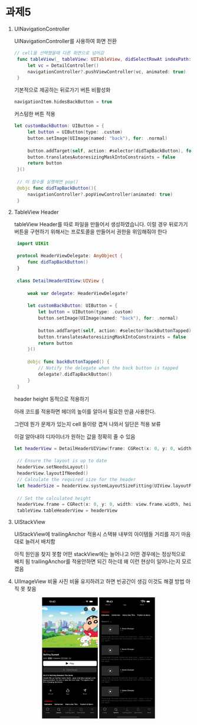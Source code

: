 # 과제5

1. UINavigationController

   UINavigationController를 사용하여 화면 전환

   ```swift
   // cell을 선택했을때 다른 화면으로 넘어감
    func tableView(_ tableView: UITableView, didSelectRowAt indexPath: IndexPath) {
        let vc = DetailController()
        navigationController?.pushViewController(vc, animated: true)
    }
   ```

   기본적으로 제공하는 뒤로가기 버튼 비활성화

   ```swift
   navigationItem.hidesBackButton = true
   ```

   커스텀한 버튼 적용

   ```swift
   let customBackButton: UIButton = {
        let button = UIButton(type: .custom)
        button.setImage(UIImage(named: "back"), for: .normal)

        button.addTarget(self, action: #selector(didTapBackButton), for: .touchUpInside)
        button.translatesAutoresizingMaskIntoConstraints = false
        return button
    }()

    // 이 함수를 실행해면 pop()
    @objc func didTapBackButton(){
        navigationController?.popViewController(animated: true)
    }

   ```

2. TableView Header

   tableView Header를 따로 파일을 만들어서 생성하였습니다. 이럴 경우 뒤로가기 버튼을
   구현하기 위해서는 프로토콜을 만들어서 권한을 위임해줘야 한다

   ```swift
    import UIKit

    protocol HeaderViewDelegate: AnyObject {
        func didTapBackButton()
    }

    class DetailHeaderUIView:UIView {

        weak var delegate: HeaderViewDelegate?

        let customBackButton: UIButton = {
            let button = UIButton(type: .custom)
            button.setImage(UIImage(named: "back"), for: .normal)

            button.addTarget(self, action: #selector(backButtonTapped), for: .touchUpInside)
            button.translatesAutoresizingMaskIntoConstraints = false
            return button
        }()

        @objc func backButtonTapped() {
            // Notify the delegate when the back button is tapped
            delegate?.didTapBackButton()
        }
    }
   ```

   header height 동적으로 적용하기

   아래 코드를 적용하면 헤더의 높이를 알아서 필요한 만큼 사용한다.

   그런데 뭔가 문제가 있는지 cell 들이랑 겹쳐 나와서 일단은 적용 보류

   이걸 알아내야 디자이너가 원하는 값을 정확히 줄 수 있음

   ```swift
   let headerView = DetailHeaderUIView(frame: CGRect(x: 0, y: 0, width: view.frame.width, height: 0))

    // Ensure the layout is up to date
    headerView.setNeedsLayout()
    headerView.layoutIfNeeded()
    // Calculate the required size for the header
    let headerSize = headerView.systemLayoutSizeFitting(UIView.layoutFittingCompressedSize)

    // Set the calculated height
    headerView.frame = CGRect(x: 0, y: 0, width: view.frame.width, height: headerSize.height)
    tableView.tableHeaderView = headerView
   ```

3. UIStackView

   UIStackView에 trailingAnchor 적용시 스택뷰 내부의 아이템들 거리를 자기 마음대로 늘려서 배치함

   아직 원인을 찾지 못함 어떤 stackView에는 늘어나고 어떤 경우에는 정상적으로 배치 됨
   trailingAnchor를 적용안하면 되긴 하는데 왜 이런 현상이 일어나는지 모르겠음

4. UIImageView 비율
   사진 비율 유지하려고 하면 빈공간이 생김 이것도 해결 방법 아직 못 찾음

<p align="center">
<img src="./images/img1.png" width="30%" height="30%"/>
<img src="./images/img2.png" width="30%" height="30%"/>
</p>
